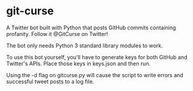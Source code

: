 git-curse
=========

A Twitter bot built with Python that posts GitHub commits containing profanity. Follow it @GitCurse on Twitter!

The bot only needs Python 3 standard library modules to work.

To use this bot yourself, you'll have to generate keys for both GitHub and Twitter's APIs. Place those keys in keys.json and then run.

Using the -d flag on gitcurse.py will cause the script to write errors and successful tweet posts to a log file.
